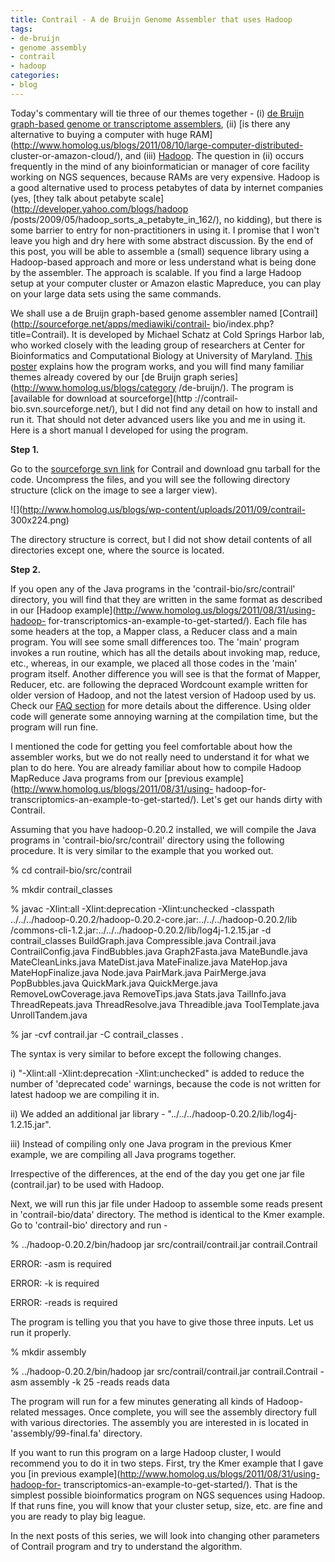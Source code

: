 ```yaml
---
title: Contrail - A de Bruijn Genome Assembler that uses Hadoop
tags:
- de-bruijn
- genome assembly
- contrail
- hadoop
categories:
- blog
---
```

Today's commentary will tie three of our themes together - (i) [de Bruijn
graph-based genome or transcriptome
assemblers](http://www.homolog.us/blogs/category/de-bruijn/), (ii) [is there
any alternative to buying a computer with huge
RAM](http://www.homolog.us/blogs/2011/08/10/large-computer-distributed-
cluster-or-amazon-cloud/), and (iii)
[Hadoop](http://www.homolog.us/blogs/category/hadoop/). The question in (ii)
occurs frequently in the mind of any bioinformatician or manager of core
facility working on NGS sequences, because RAMs are very expensive. Hadoop is
a good alternative used to process petabytes of data by internet companies
(yes, [they talk about petabyte scale](http://developer.yahoo.com/blogs/hadoop
/posts/2009/05/hadoop_sorts_a_petabyte_in_162/), no kidding), but there is
some barrier to entry for non-practitioners in using it. I promise that I
won't leave you high and dry here with some abstract discussion. By the end of
this post, you will be able to assemble a (small) sequence library using a
Hadoop-based approach and more or less understand what is being done by the
assembler. The approach is scalable. If you find a large Hadoop setup at your
computer cluster or Amazon elastic Mapreduce, you can play on your large data
sets using the same commands.
<!--more-->

We shall use a de Bruijn graph-based genome assembler named
[Contrail](http://sourceforge.net/apps/mediawiki/contrail-
bio/index.php?title=Contrail). It is developed by Michael Schatz at Cold
Springs Harbor lab, who worked closely with the leading group of researchers
at Center for Bioinformatics and Computational Biology at University of
Maryland. [This
poster](http://schatzlab.cshl.edu/posters/BOG.2010%20-%20Contrail.pdf)
explains how the program works, and you will find many familiar themes already
covered by our [de Bruijn graph series](http://www.homolog.us/blogs/category
/de-bruijn/). The program is [available for download at sourceforge](http
://contrail-bio.svn.sourceforge.net/), but I did not find any detail on how to
install and run it. That should not deter advanced users like you and me in
using it. Here is a short manual I developed for using the program.

**Step 1.**

Go to the [sourceforge svn link](http://contrail-bio.svn.sourceforge.net/) for
Contrail and download gnu tarball for the code. Uncompress the files, and you
will see the following directory structure (click on the image to see a larger
view).

![](http://www.homolog.us/blogs/wp-content/uploads/2011/09/contrail-
300x224.png)

The directory structure is correct, but I did not show detail contents of all
directories except one, where the source is located.

**Step 2.**

If you open any of the Java programs in the 'contrail-bio/src/contrail'
directory, you will find that they are written in the same format as described
in our [Hadoop example](http://www.homolog.us/blogs/2011/08/31/using-hadoop-
for-transcriptomics-an-example-to-get-started/). Each file has some headers at
the top, a Mapper class, a Reducer class and a main program. You will see some
small differences too. The 'main' program invokes a run routine, which has all
the details about invoking map, reduce, etc., whereas, in our example, we
placed all those codes in the 'main' program itself. Another difference you
will see is that the format of Mapper, Reducer, etc. are following the
depraced Wordcount example written for older version of Hadoop, and not the
latest version of Hadoop used by us. Check our [FAQ
section](http://www.homolog.us/blogs/2011/09/05/hadoop-example-faq/) for more
details about the difference. Using older code will generate some annoying
warning at the compilation time, but the program will run fine.

I mentioned the code for getting you feel comfortable about how the assembler
works, but we do not really need to understand it for what we plan to do here.
You are already familiar about how to compile Hadoop MapReduce Java programs
from our [previous example](http://www.homolog.us/blogs/2011/08/31/using-
hadoop-for-transcriptomics-an-example-to-get-started/). Let's get our hands
dirty with Contrail.

Assuming that you have hadoop-0.20.2 installed, we will compile the Java
programs in 'contrail-bio/src/contrail' directory using the following
procedure. It is very similar to the example that you worked out.

% cd contrail-bio/src/contrail

% mkdir contrail_classes

% javac -Xlint:all -Xlint:deprecation -Xlint:unchecked -classpath
../../../hadoop-0.20.2/hadoop-0.20.2-core.jar:../../../hadoop-0.20.2/lib
/commons-cli-1.2.jar:../../../hadoop-0.20.2/lib/log4j-1.2.15.jar -d
contrail_classes BuildGraph.java Compressible.java Contrail.java
ContrailConfig.java FindBubbles.java Graph2Fasta.java MateBundle.java
MateCleanLinks.java MateDist.java MateFinalize.java MateHop.java
MateHopFinalize.java Node.java PairMark.java PairMerge.java PopBubbles.java
QuickMark.java QuickMerge.java RemoveLowCoverage.java RemoveTips.java
Stats.java TailInfo.java ThreadRepeats.java ThreadResolve.java Threadible.java
ToolTemplate.java UnrollTandem.java

% jar -cvf contrail.jar -C contrail_classes .

The syntax is very similar to before except the following changes.

i) "-Xlint:all -Xlint:deprecation -Xlint:unchecked" is added to reduce the
number of 'deprecated code' warnings, because the code is not written for
latest hadoop we are compiling it in.

ii) We added an additional jar library -
"../../../hadoop-0.20.2/lib/log4j-1.2.15.jar".

iii) Instead of compiling only one Java program in the previous Kmer example,
we are compiling all Java programs together.

Irrespective of the differences, at the end of the day you get one jar file
(contrail.jar) to be used with Hadoop.

Next, we will run this jar file under Hadoop to assemble some reads present in
'contrail-bio/data' directory. The method is identical to the Kmer example. Go
to 'contrail-bio' directory and run -

% ../hadoop-0.20.2/bin/hadoop jar src/contrail/contrail.jar contrail.Contrail

ERROR: -asm is required

ERROR: -k is required

ERROR: -reads is required

The program is telling you that you have to give those three inputs. Let us
run it properly.

% mkdir assembly

% ../hadoop-0.20.2/bin/hadoop jar src/contrail/contrail.jar contrail.Contrail
-asm assembly -k 25 -reads reads data

The program will run for a few minutes generating all kinds of Hadoop-related
messages. Once complete, you will see the assembly directory full with various
directories. The assembly you are interested in is located in
'assembly/99-final.fa' directory.

If you want to run this program on a large Hadoop cluster, I would recommend
you to do it in two steps. First, try the Kmer example that I gave you [in
previous example](http://www.homolog.us/blogs/2011/08/31/using-hadoop-for-
transcriptomics-an-example-to-get-started/). That is the simplest possible
bioinformatics program on NGS sequences using Hadoop. If that runs fine, you
will know that your cluster setup, size, etc. are fine and you are ready to
play big league.

In the next posts of this series, we will look into changing other parameters
of Contrail program and try to understand the algorithm.

